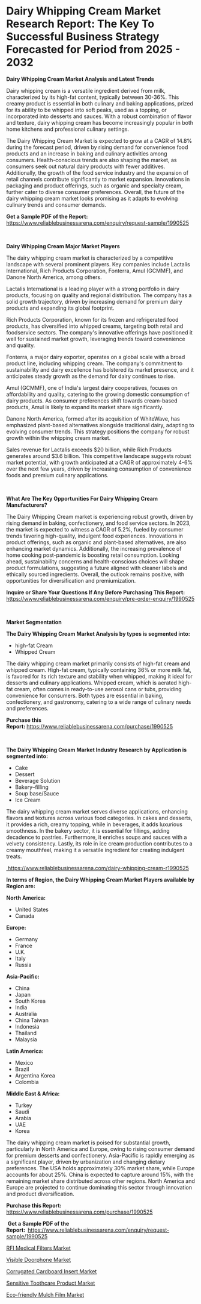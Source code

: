 <p><h1>Dairy Whipping Cream Market Research Report: The Key To Successful Business Strategy Forecasted for Period from 2025 - 2032</h1></p><p><strong>Dairy Whipping Cream Market Analysis and Latest Trends</strong></p>
<p><p>Dairy whipping cream is a versatile ingredient derived from milk, characterized by its high-fat content, typically between 30-36%. This creamy product is essential in both culinary and baking applications, prized for its ability to be whipped into soft peaks, used as a topping, or incorporated into desserts and sauces. With a robust combination of flavor and texture, dairy whipping cream has become increasingly popular in both home kitchens and professional culinary settings.</p><p>The Dairy Whipping Cream Market is expected to grow at a CAGR of 14.8% during the forecast period, driven by rising demand for convenience food products and an increase in baking and culinary activities among consumers. Health-conscious trends are also shaping the market, as consumers seek out natural dairy products with fewer additives. Additionally, the growth of the food service industry and the expansion of retail channels contribute significantly to market expansion. Innovations in packaging and product offerings, such as organic and specialty cream, further cater to diverse consumer preferences. Overall, the future of the dairy whipping cream market looks promising as it adapts to evolving culinary trends and consumer demands.</p></p>
<p><strong>Get a Sample PDF of the Report:&nbsp;</strong> <a href="https://www.reliablebusinessarena.com/enquiry/request-sample/1990525?utm_campaign=2241&utm_medium=2&utm_source=Github&utm_content=ia&utm_term=30012025&utm_id=dairy-whipping-cream">https://www.reliablebusinessarena.com/enquiry/request-sample/1990525</a></p>
<p>&nbsp;</p>
<p><strong>Dairy Whipping Cream Major Market Players</strong></p>
<p><p>The dairy whipping cream market is characterized by a competitive landscape with several prominent players. Key companies include Lactalis International, Rich Products Corporation, Fonterra, Amul (GCMMF), and Danone North America, among others.</p><p>Lactalis International is a leading player with a strong portfolio in dairy products, focusing on quality and regional distribution. The company has a solid growth trajectory, driven by increasing demand for premium dairy products and expanding its global footprint.</p><p>Rich Products Corporation, known for its frozen and refrigerated food products, has diversified into whipped creams, targeting both retail and foodservice sectors. The company's innovative offerings have positioned it well for sustained market growth, leveraging trends toward convenience and quality.</p><p>Fonterra, a major dairy exporter, operates on a global scale with a broad product line, including whipping cream. The company's commitment to sustainability and dairy excellence has bolstered its market presence, and it anticipates steady growth as the demand for dairy continues to rise.</p><p>Amul (GCMMF), one of India's largest dairy cooperatives, focuses on affordability and quality, catering to the growing domestic consumption of dairy products. As consumer preferences shift towards cream-based products, Amul is likely to expand its market share significantly.</p><p>Danone North America, formed after its acquisition of WhiteWave, has emphasized plant-based alternatives alongside traditional dairy, adapting to evolving consumer trends. This strategy positions the company for robust growth within the whipping cream market.</p><p>Sales revenue for Lactalis exceeds $20 billion, while Rich Products generates around $3.6 billion. This competitive landscape suggests robust market potential, with growth anticipated at a CAGR of approximately 4-6% over the next few years, driven by increasing consumption of convenience foods and premium culinary applications.</p></p>
<p>&nbsp;</p>
<p><strong>What Are The Key Opportunities For Dairy Whipping Cream Manufacturers?</strong></p>
<p><p>The Dairy Whipping Cream market is experiencing robust growth, driven by rising demand in baking, confectionery, and food service sectors. In 2023, the market is expected to witness a CAGR of 5.2%, fueled by consumer trends favoring high-quality, indulgent food experiences. Innovations in product offerings, such as organic and plant-based alternatives, are also enhancing market dynamics. Additionally, the increasing prevalence of home cooking post-pandemic is boosting retail consumption. Looking ahead, sustainability concerns and health-conscious choices will shape product formulations, suggesting a future aligned with cleaner labels and ethically sourced ingredients. Overall, the outlook remains positive, with opportunities for diversification and premiumization.</p></p>
<p><strong>Inquire or Share Your Questions If Any Before Purchasing This Report:</strong> <a href="https://www.reliablebusinessarena.com/enquiry/pre-order-enquiry/1990525?utm_campaign=2241&utm_medium=2&utm_source=Github&utm_content=ia&utm_term=30012025&utm_id=dairy-whipping-cream">https://www.reliablebusinessarena.com/enquiry/pre-order-enquiry/1990525</a></p>
<p>&nbsp;</p>
<p><strong>Market Segmentation</strong></p>
<p><strong>The Dairy Whipping Cream Market Analysis by types is segmented into:</strong></p>
<p><ul><li>high-fat Cream</li><li>Whipped Cream</li></ul></p>
<p><p>The dairy whipping cream market primarily consists of high-fat cream and whipped cream. High-fat cream, typically containing 36% or more milk fat, is favored for its rich texture and stability when whipped, making it ideal for desserts and culinary applications. Whipped cream, which is aerated high-fat cream, often comes in ready-to-use aerosol cans or tubs, providing convenience for consumers. Both types are essential in baking, confectionery, and gastronomy, catering to a wide range of culinary needs and preferences.</p></p>
<p><strong>Purchase this Report:&nbsp;</strong><a href="https://www.reliablebusinessarena.com/purchase/1990525?utm_campaign=2241&utm_medium=2&utm_source=Github&utm_content=ia&utm_term=30012025&utm_id=dairy-whipping-cream">https://www.reliablebusinessarena.com/purchase/1990525</a></p>
<p>&nbsp;</p>
<p><strong>The Dairy Whipping Cream Market Industry Research by Application is segmented into:</strong></p>
<p><ul><li>Cake</li><li>Dessert</li><li>Beverage Solution</li><li>Bakery–filling</li><li>Soup base/Sauce</li><li>Ice Cream</li></ul></p>
<p><p>The dairy whipping cream market serves diverse applications, enhancing flavors and textures across various food categories. In cakes and desserts, it provides a rich, creamy topping, while in beverages, it adds luxurious smoothness. In the bakery sector, it is essential for fillings, adding decadence to pastries. Furthermore, it enriches soups and sauces with a velvety consistency. Lastly, its role in ice cream production contributes to a creamy mouthfeel, making it a versatile ingredient for creating indulgent treats.</p></p>
<p><a href="https://www.reliablebusinessarena.com/dairy-whipping-cream-r1990525?utm_campaign=2241&utm_medium=2&utm_source=Github&utm_content=ia&utm_term=30012025&utm_id=dairy-whipping-cream">&nbsp;https://www.reliablebusinessarena.com/dairy-whipping-cream-r1990525</a></p>
<p><strong>In terms of Region, the Dairy Whipping Cream Market Players available by Region are:</strong></p>
<p>
    <p> <strong> North America: </strong>
        <ul>
            <li>United States</li>
            <li>Canada</li>
        </ul>
        </p> 
    <p> <strong> Europe: </strong>
        <ul>
            <li>Germany</li>
            <li>France</li>
            <li>U.K.</li>
            <li>Italy</li>
            <li>Russia</li>
        </ul>
        </p> 
    <p> <strong> Asia-Pacific: </strong>
        <ul>
            <li>China</li>
            <li>Japan</li>
            <li>South Korea</li>
            <li>India</li>
            <li>Australia</li>
            <li>China Taiwan</li>
            <li>Indonesia</li>
            <li>Thailand</li>
            <li>Malaysia</li>
        </ul>
        </p> 
    <p> <strong> Latin America: </strong>
        <ul>
            <li>Mexico</li>
            <li>Brazil</li>
            <li>Argentina Korea</li>
            <li>Colombia</li>
        </ul>
        </p> 
    <p> <strong> Middle East & Africa: </strong>
        <ul>
            <li>Turkey</li>
            <li>Saudi</li>
            <li>Arabia</li>
            <li>UAE</li>
            <li>Korea</li>
        </ul>
    </p>
    </p>
<p><p>The dairy whipping cream market is poised for substantial growth, particularly in North America and Europe, owing to rising consumer demand for premium desserts and confectionery. Asia-Pacific is rapidly emerging as a significant player, driven by urbanization and changing dietary preferences. The USA holds approximately 30% market share, while Europe accounts for about 25%. China is expected to capture around 15%, with the remaining market share distributed across other regions. North America and Europe are projected to continue dominating this sector through innovation and product diversification.</p></p>
<p><strong>Purchase this Report: </strong><a href="https://www.reliablebusinessarena.com/purchase/1990525?utm_campaign=2241&utm_medium=2&utm_source=Github&utm_content=ia&utm_term=30012025&utm_id=dairy-whipping-cream">https://www.reliablebusinessarena.com/purchase/1990525</a></p>
<p>&nbsp;<strong>Get a Sample PDF of the Report:&nbsp;&nbsp;</strong><a href="https://www.reliablebusinessarena.com/enquiry/request-sample/1990525?utm_campaign=2241&utm_medium=2&utm_source=Github&utm_content=ia&utm_term=30012025&utm_id=dairy-whipping-cream">https://www.reliablebusinessarena.com/enquiry/request-sample/1990525</a></p>
<p><strong></strong></p>
<p><p><a href="https://www.linkedin.com/pulse/comprehensive-rfi-medical-filters-market-outlook-size-g42rf?utm_campaign=2241&utm_medium=2&utm_source=Github&utm_content=ia&utm_term=30012025&utm_id=dairy-whipping-cream">RFI Medical Filters Market</a></p><p><a href="https://www.linkedin.com/pulse/comprehensive-overview-visible-doorphone-market-insights-wqqle?utm_campaign=2241&utm_medium=2&utm_source=Github&utm_content=ia&utm_term=30012025&utm_id=dairy-whipping-cream">Visible Doorphone Market</a></p><p><a href="https://www.linkedin.com/pulse/insightful-corrugated-cardboard-insert-market-trends-growth-c33tc?utm_campaign=2241&utm_medium=2&utm_source=Github&utm_content=ia&utm_term=30012025&utm_id=dairy-whipping-cream">Corrugated Cardboard Insert Market</a></p><p><a href="https://www.linkedin.com/pulse/sensitive-toothcare-product-market-growth-from-2025-2032-lqzae?utm_campaign=2241&utm_medium=2&utm_source=Github&utm_content=ia&utm_term=30012025&utm_id=dairy-whipping-cream">Sensitive Toothcare Product Market</a></p><p><a href="https://www.linkedin.com/pulse/eco-friendly-mulch-film-market-analysis-post-pandemic-reset-6ue2e?utm_campaign=2241&utm_medium=2&utm_source=Github&utm_content=ia&utm_term=30012025&utm_id=dairy-whipping-cream">Eco-friendly Mulch Film Market</a></p></p>